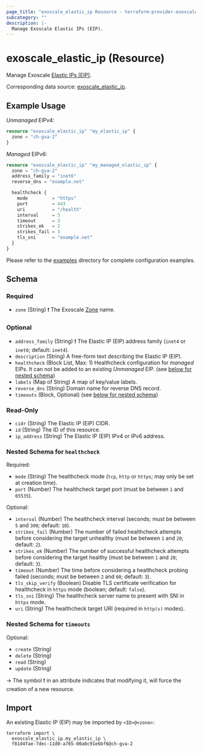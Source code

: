 ```yaml
---
page_title: "exoscale_elastic_ip Resource - terraform-provider-exoscale"
subcategory: ""
description: |-
  Manage Exoscale Elastic IPs (EIP).
---
```


# exoscale_elastic_ip (Resource)

Manage Exoscale [Elastic IPs (EIP)](https://community.exoscale.com/product/networking/eip/).

Corresponding data source: [exoscale_elastic_ip](../data-sources/elastic_ip.md).

## Example Usage

*Unmanaged* EIPv4:

```terraform
resource "exoscale_elastic_ip" "my_elastic_ip" {
  zone = "ch-gva-2"
}
```

*Managed* EIPv6:

```terraform
resource "exoscale_elastic_ip" "my_managed_elastic_ip" {
  zone = "ch-gva-2"
  address_family = "inet6"
  reverse_dns = "example.net"

  healthcheck {
    mode         = "https"
    port         = 443
    uri          = "/health"
    interval     = 5
    timeout      = 3
    strikes_ok   = 2
    strikes_fail = 3
    tls_sni      = "example.net"
  }
}
```

Please refer to the [examples](https://github.com/exoscale/terraform-provider-exoscale/tree/master/examples/)
directory for complete configuration examples.

<!-- schema generated by tfplugindocs -->
## Schema

### Required

- `zone` (String) ❗ The Exoscale [Zone](https://www.exoscale.com/datacenters/) name.

### Optional

- `address_family` (String) ❗ The Elastic IP (EIP) address family (`inet4` or `inet6`; default: `inet4`).
- `description` (String) A free-form text describing the Elastic IP (EIP).
- `healthcheck` (Block List, Max: 1) Healthcheck configuration for *managed* EIPs. It can not be added to an existing *Unmanaged* EIP. (see [below for nested schema](#nestedblock--healthcheck))
- `labels` (Map of String) A map of key/value labels.
- `reverse_dns` (String) Domain name for reverse DNS record.
- `timeouts` (Block, Optional) (see [below for nested schema](#nestedblock--timeouts))

### Read-Only

- `cidr` (String) The Elastic IP (EIP) CIDR.
- `id` (String) The ID of this resource.
- `ip_address` (String) The Elastic IP (EIP) IPv4 or IPv6 address.

<a id="nestedblock--healthcheck"></a>
### Nested Schema for `healthcheck`

Required:

- `mode` (String) The healthcheck mode (`tcp`, `http` or `https`; may only be set at creation time).
- `port` (Number) The healthcheck target port (must be between `1` and `65535`).

Optional:

- `interval` (Number) The healthcheck interval (seconds; must be between `5` and `300`; default: `10`).
- `strikes_fail` (Number) The number of failed healthcheck attempts before considering the target unhealthy (must be between `1` and `20`; default: `2`).
- `strikes_ok` (Number) The number of successful healthcheck attempts before considering the target healthy (must be between `1` and `20`; default: `3`).
- `timeout` (Number) The time before considering a healthcheck probing failed (seconds; must be between `2` and `60`; default: `3`).
- `tls_skip_verify` (Boolean) Disable TLS certificate verification for healthcheck in `https` mode (boolean; default: `false`).
- `tls_sni` (String) The healthcheck server name to present with SNI in `https` mode.
- `uri` (String) The healthcheck target URI (required in `http(s)` modes).


<a id="nestedblock--timeouts"></a>
### Nested Schema for `timeouts`

Optional:

- `create` (String)
- `delete` (String)
- `read` (String)
- `update` (String)

-> The symbol ❗ in an attribute indicates that modifying it, will force the creation of a new resource.

## Import

An existing Elastic IP (EIP) may be imported by `<ID>@<zone>`:

```shell
terraform import \
  exoscale_elastic_ip.my_elastic_ip \
  f81d4fae-7dec-11d0-a765-00a0c91e6bf6@ch-gva-2
```
